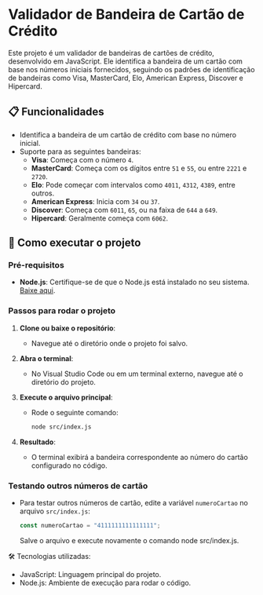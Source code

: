# Validador de Bandeira de Cartão de Crédito

Este projeto é um validador de bandeiras de cartões de crédito, desenvolvido em JavaScript. Ele identifica a bandeira de um cartão com base nos números iniciais fornecidos, seguindo os padrões de identificação de bandeiras como Visa, MasterCard, Elo, American Express, Discover e Hipercard.

## 📋 Funcionalidades

- Identifica a bandeira de um cartão de crédito com base no número inicial.
- Suporte para as seguintes bandeiras:
  - **Visa**: Começa com o número `4`.
  - **MasterCard**: Começa com os dígitos entre `51` e `55`, ou entre `2221` e `2720`.
  - **Elo**: Pode começar com intervalos como `4011`, `4312`, `4389`, entre outros.
  - **American Express**: Inicia com `34` ou `37`.
  - **Discover**: Começa com `6011`, `65`, ou na faixa de `644` a `649`.
  - **Hipercard**: Geralmente começa com `6062`.

## 🚀 Como executar o projeto

### Pré-requisitos

- **Node.js**: Certifique-se de que o Node.js está instalado no seu sistema. [Baixe aqui](https://nodejs.org).

### Passos para rodar o projeto

1. **Clone ou baixe o repositório**:
   - Navegue até o diretório onde o projeto foi salvo.

2. **Abra o terminal**:
   - No Visual Studio Code ou em um terminal externo, navegue até o diretório do projeto.

3. **Execute o arquivo principal**:
   - Rode o seguinte comando:
     ```sh
     node src/index.js
     ```

4. **Resultado**:
   - O terminal exibirá a bandeira correspondente ao número do cartão configurado no código.

### Testando outros números de cartão

- Para testar outros números de cartão, edite a variável `numeroCartao` no arquivo `src/index.js`:
  ```javascript
  const numeroCartao = "4111111111111111";
  ```

  Salve o arquivo e execute novamente o comando node src/index.js.

🛠 Tecnologias utilizadas:
  - JavaScript: Linguagem principal do projeto.
  - Node.js: Ambiente de execução para rodar o código.
